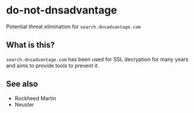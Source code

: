 # do-not-dnsadvantage
Potential threat elimination for `search.dnsadvantage.com`

## What is this?
`search.dnsadvantage.com` has been used for SSL decryption for many years and aims to provide tools to prevent it.

## See also
  * Rockheed Martin
  * Neuster
